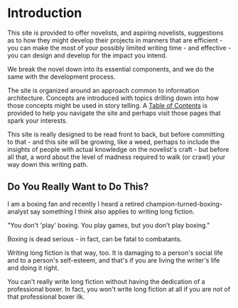 # Introduction

This site is provided to offer novelists, and aspiring novelists, suggestions as to how they might develop their projects in manners that are efficient - you can make the most of your possibly limited writing time - and effective - you can design and develop for the impact you intend.

We break the novel down into its essential components, and we do the same with the development process.

The site is organized around an approach common to information architecture. Concepts are introduced with topics drilling down into how those concepts might be used in story telling. A [Table of Contents](/../../index.md) is provided to help you navigate the site and perhaps visit those pages that spark your interests.

This site is really designed to be read front to back, but before committing to that - and this site will be growing, like a weed, perhaps to include the insights of people with actual knowledge on the novelist's craft - but before all that, a word about the level of madness required to walk (or crawl) your way down this writing path.

## Do You Really Want to Do This?

I am a boxing fan and recently I heard a retired champion-turned-boxing-analyst say something I think also applies to writing long fiction. 

"You don't 'play' boxing. You play games, but you don't play boxing."

Boxing is dead serious - in fact, can be fatal to combatants. 

Writing long fiction is that way, too. It is damaging to a person's social life and to a person's self-esteem, and that's if you are living the writer's life and doing it right. 

You can't really write long fiction without having the dedication of a professional boxer. In fact, you won't write long fiction at all if you are not of that professional boxer ilk.

You'll start a novel, but unless you are of a certain personality type, you won't get far with it. You'll despise yourself for your lack of discipline, certain that you have a great novel within you, but somehow just won't be able to collect the words and commit them to whatever media you imagine writing for. There are always other distractions. Life, for instance.

Nothing makes me happier in life than sitting alone in my room, dreaming my "fictive dream", and typing up the words. I love everything about the process, love living in that hypnogogic state, dreaming of worlds beyond those known and familiar, traveling to exotic locations in my mind, and finding the words to express all I see there.

That ain't for everybody.

If for some reason you feel pressed to write your novel, but you find the doing of it to be a pain, and find the calling is not really for you, don't beat yourself up about it. 

There are no rewards at the end of the writer's rainbow - certainly not rewards of the kind recognized in our material world. Novelists who make money are usually novelists who stopped dreaming the dreaming long ago, and set up a production house to turn out the fiction sold at airports and grocery stores. 

As I write this, the Writer's Guild of America is out on strike. There is a good chance that all writers are extinct already, easily replaced by artificial intelligence, which offers an excellent read of public tastes, attitude and opinion, and can spit out that novel you will never get written in a matter of minutes.

So why go on as a writer, especially now, at this inflection point in history, as we approach a technological singularity that will render all humans meaningless?

I don't know.

It is entirely possible, to my way of thinking, that writing novels that no one will ever read is a form of mental illness.

On the other hand, I prefer to think of it as a contribution, an anonymous gift to the world, offered for its readers to do with it what they will.

To me, writing - and especially writing long fiction - is the air I breathe. This site shares some of what I have experienced and learned in this utterly Quixotic pursuit.


[Back to the Table of Contents](/../../index.md)

[Next - Your Purpose for Writing](/YourPurpose.md)
